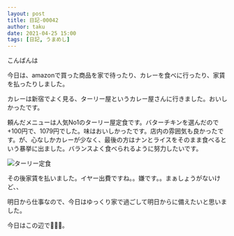 ```yaml
---
layout: post
title: 日記-00042
author: taku
date: 2021-04-25 15:00
tags: [日記, うまめし]
---
```


こんばんは

今日は、amazonで買った商品を家で待ったり、カレーを食べに行ったり、家賃を払ったりしました。

カレーは新宿でよく見る、ターリー屋というカレー屋さんに行きました。おいしかったです。

頼んだメニューは人気No1のターリー屋定食です。バターチキンを選んだので+100円で、1079円でした。味はおいしかったです。店内の雰囲気も良かったです。が、心なしかカレーが少なく、最後の方はナンとライスをそのまま食べるという暴挙に出ました。バランスよく食べられるように努力したいです。

![ターリー定食](https://i.imgur.com/DcEB4n9.jpg)

その後家賃を払いました。イヤー出費ですね。。嫌です。。まぁしょうがないけど、、

明日から仕事なので、今日はゆっくり家で過ごして明日からに備えたいと思いました。

今日はこの辺で👋👋👋。

